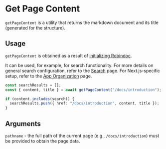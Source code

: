 # Get Page Content

`getPageContent` is a utility that returns the markdown document and its title (generated for the structure).

## Usage

`getPageContent` is obtained as a result of [initializing Robindoc](../../01-getting-started/03-initialization.md).

It can be used, for example, for search functionality. For more details on general search configuration, refer to the [Search](../03-search.md) page. For Next.js-specific setup, refer to the [App Organization](../../01-getting-started/04-app-organization.md) page.

```ts filename="app/api/search/route.ts" switcher tab="TypeScript" clone="js|JavaScript|app/api/search/route.js"
const searchResults = [];
const { content, title } = await getPageContent("/docs/introduction");

if (content.includes(search)) {
  searchResults.push({ href: "/docs/introduction", content, title });
}
```

## Arguments

`pathname` - the full path of the current page (e.g., `/docs/introduction`) must be provided to obtain the page data.
